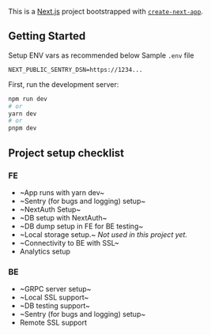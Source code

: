 This is a [Next.js](https://nextjs.org/) project bootstrapped with [`create-next-app`](https://github.com/vercel/next.js/tree/canary/packages/create-next-app).

## Getting Started

Setup ENV vars as recommended below
Sample `.env` file

```
NEXT_PUBLIC_SENTRY_DSN=https://1234...
```

First, run the development server:

```bash
npm run dev
# or
yarn dev
# or
pnpm dev
```

## Project setup checklist

### FE
* ~App runs with yarn dev~
* ~Sentry (for bugs and logging) setup~
* ~NextAuth Setup~
* ~DB setup with NextAuth~
* ~DB dump setup in FE for BE testing~
* ~Local storage setup.~ *Not used in this project yet.*
* ~Connectivity to BE with SSL~
* Analytics setup

### BE
* ~GRPC server setup~
* ~Local SSL support~
* ~DB testing support~
* ~Sentry (for bugs and logging) setup~
* Remote SSL support
